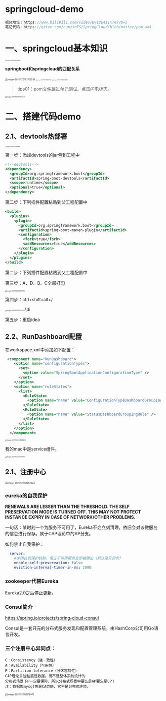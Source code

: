 # springcloud-demo

```java
视频地址：https://www.bilibili.com/video/BV18E411x7eT?p=5
笔记代码：https://gitee.com/cunjinFS/SpringCloud/blob/master/pom.xml
```

# 一、springcloud基本知识

<img src="/Users/weiliang/IdeaProjects/springcloudalibaba-demo/README.assets/image-20211120162220981.png" alt="image-20211120162220981" style="zoom:25%;" />

**springboot和springcloud的匹配关系**

<img src="/Users/weiliang/IdeaProjects/springcloudalibaba-demo/README.assets/image-20211120161702538.png" alt="image-20211120161702538" style="zoom:50%;" />

<img src="/Users/weiliang/IdeaProjects/springcloudalibaba-demo/README.assets/image-20211120161956030.png" alt="image-20211120161956030" style="zoom: 25%;" />

<img src="/Users/weiliang/IdeaProjects/springcloudalibaba-demo/README.assets/image-20211120162028190.png" alt="image-20211120162028190" style="zoom:25%;" />



> tips01：pom文件跳过单元测试。点击闪电标志。

<img src="/Users/weiliang/IdeaProjects/springcloudalibaba-demo/README.assets/image-20211120164455632.png" alt="image-20211120164455632" style="zoom:33%;" />



# 二、搭建代码demo

## 2.1、devtools热部署

<img src="/Users/weiliang/IdeaProjects/springcloudalibaba-demo/README.assets/image-20211120211142186.png" alt="image-20211120211142186" style="zoom:25%;" />

第一步：添加devtools的jar包到工程中

```xml
<!--devtools-->
<dependency>
  <groupId>org.springframework.boot</groupId>
  <artifactId>spring-boot-devtools</artifactId>
  <scope>runtime</scope>
  <optional>true</optional>
</dependency>
```

第二步：下列插件配置粘贴到父工程配置中

```xml
<build>
  <plugins>
    <plugin>
      <groupId>org.springframework.boot</groupId>
      <artifactId>spring-boot-maven-plugin</artifactId>
      <configuration>
        <fork>true</fork>
        <addResources>true</addResources>
      </configuration>
    </plugin>
  </plugins>
</build>
```

第二步：下列插件配置粘贴到父工程配置中

第三步：A、D、B、C全部打勾

<img src="/Users/weiliang/IdeaProjects/springcloudalibaba-demo/README.assets/image-20211120211408985.png" alt="image-20211120211408985" style="zoom:33%;" />

第四步：ctrl+shift+alt+/

<img src="/Users/weiliang/IdeaProjects/springcloudalibaba-demo/README.assets/image-20211120211550300.png" alt="image-20211120211550300" style="zoom:33%;" />\di

第五步：重启idea

## 2.2、RunDashboard配置

在workspace.xml中添加如下配置：

```xml
 <component name="RunDashboard">
    <option name="configurationTypes">
      <set>
        <option value="SpringBootApplicationConfigurationType" />
      </set>
    </option>
    <option name="ruleStates">
      <list>
        <RuleState>
          <option name="name" value="ConfigurationTypeDashboardGroupingRule" />
        </RuleState>
        <RuleState>
          <option name="name" value="StatusDashboardGroupingRule" />
        </RuleState>
      </list>
    </option>
  </component>
```

<img src="/Users/weiliang/IdeaProjects/springcloudalibaba-demo/README.assets/image-20211120223504604.png" alt="image-20211120223504604" style="zoom:33%;" />

我的mac中是service组件。

<img src="/Users/weiliang/IdeaProjects/springcloudalibaba-demo/README.assets/image-20211120224919817.png" alt="image-20211120224919817" style="zoom:33%;" />

## 2.1、注册中心

<img src="/Users/weiliang/IdeaProjects/springcloudalibaba-demo/README.assets/image-20211121101252920.png" alt="image-20211121101252920" style="zoom:50%;" />

### eureka的自我保护

**RENEWALS ARE LESSER THAN THE THRESHOLD. THE SELF PRESERVATION MODE IS TURNED OFF. THIS MAY NOT PROTECT INSTANCE EXPIRY IN CASE OF NETWORK/OTHER PROBLEMS.**

一句话：某时刻一个为服务不可用了，Eureka不会立刻清理，依旧会对该微服务的信息进行保存。属于CAP理论中的AP分支。

如何禁止自我保护：

```yml
  server:
    #关闭自我保护机制，保证不可用服务立即被踢出（默认是开启的）
    enable-self-preservation: false
    eviction-interval-timer-in-ms: 2000
```

### zookeeper代替Eureka

Eureka2.0之后停止更新。

### Consul简介

https://spring.io/projects/spring-cloud-consul

Consul是一套开元的分布式服务发现和配置管理系统，由HashCorp公司用Go语言开发。



### 三个注册中心异同点：

```
C：Consistency（强一致性）
A：Availability（可用性）
P：Partition tolerance（分区容错性）
CAP理论关注粒度是数据，而不是整体系统设计的
分布式场景下P一定要保障，所以分布式场景中要么是AP要么是CP！
注：数据库mysql等是CA范畴，它不是分布式环境。
```

<img src="/Users/weiliang/IdeaProjects/springcloudalibaba-demo/README.assets/image-20211121161316973.png" alt="image-20211121161316973" style="zoom:50%;" />































